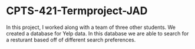 # CPTS-421-Termproject-JAD

In this project, I worked along with a team of three other students. We created a database for Yelp data.
In this database we are able to search for a resturant based off of different search preferences. 
